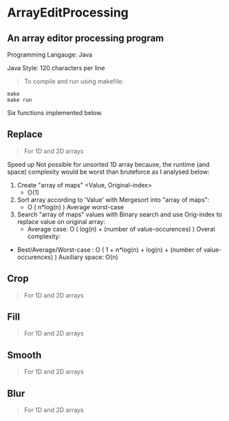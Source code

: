 # ArrayEditProcessing

## An array editor processing program

Programming Langauge: Java

Java Style: 120 characters per line

> To compile and run using makefile:
  ```
  make
  make run

  ```

Six functions implemented below.

## Replace
> For 1D and 2D arrays

Speed up Not possible for unsorted 1D array because, the runtime (and space) complexity 
would be worst than bruteforce as I analysed below:
 1. Create "array of maps" <Value, Original-index>
    - O(1)
 2. Sort array according to 'Value' with Mergesort into "array of maps":
    - O ( n*log(n) ) Average worst-case
 3. Search "array of maps" values with Binary search and use Orig-index to replace value on original array:
    - Average case: O ( log(n) + (number of value-occurences) )
Overal complexity:
- Best/Average/Worst-case : O ( 1 + n*log(n) + log(n) + (number of value-occurences) )
Auxiliary space: O(n)


## Crop
> For 1D and 2D arrays

## Fill
> For 1D and 2D arrays

## Smooth
> For 1D and 2D arrays

## Blur
> For 1D and 2D arrays



